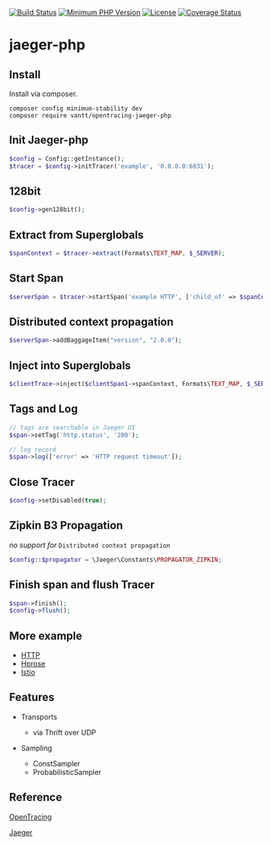 [![Build Status](https://travis-ci.com/jukylin/jaeger-php.svg?branch=master)](https://travis-ci.com/jukylin/jaeger-php)
[![Minimum PHP Version](https://img.shields.io/badge/php-%3E%3D%205.6-8892BF.svg)](https://php.net/)
[![License](https://img.shields.io/github/license/jukylin/jaeger-php.svg)](https://github.com/jukylin/jaeger-php/blob/master/LICENSE)
[![Coverage Status](https://coveralls.io/repos/github/jukylin/jaeger-php/badge.svg?branch=master)](https://coveralls.io/github/jukylin/jaeger-php?branch=master)

# jaeger-php

## Install

Install via composer.

```
composer config minimum-stability dev
composer require vantt/opentracing-jaeger-php
```

## Init Jaeger-php

```php
$config = Config::getInstance();
$tracer = $config->initTracer('example', '0.0.0.0:6831');
```

## 128bit

```php
$config->gen128bit();
```

## Extract from Superglobals

```php
$spanContext = $tracer->extract(Formats\TEXT_MAP, $_SERVER);
```

## Start Span

```php
$serverSpan = $tracer->startSpan('example HTTP', ['child_of' => $spanContext]);
```

## Distributed context propagation
```php
$serverSpan->addBaggageItem("version", "2.0.0");
```

## Inject into Superglobals

```php
$clientTrace->inject($clientSpan1->spanContext, Formats\TEXT_MAP, $_SERVER);
```

## Tags and Log

```php
// tags are searchable in Jaeger UI
$span->setTag('http.status', '200');

// log record
$span->log(['error' => 'HTTP request timeout']);
```

## Close Tracer

```php
$config->setDisabled(true);
```

## Zipkin B3 Propagation

*no support for* `Distributed context propagation`

```php
$config::$propagator = \Jaeger\Constants\PROPAGATOR_ZIPKIN;
```

## Finish span and flush Tracer

```php
$span->finish();
$config->flush();
```

## More example

- [HTTP](https://github.com/jukylin/jaeger-php/blob/master/example/HTTP.php)
- [Hprose](https://github.com/jukylin/blog/blob/master/Uber%E5%88%86%E5%B8%83%E5%BC%8F%E8%BF%BD%E8%B8%AA%E7%B3%BB%E7%BB%9FJaeger%E4%BD%BF%E7%94%A8%E4%BB%8B%E7%BB%8D%E5%92%8C%E6%A1%88%E4%BE%8B%E3%80%90PHP%20%20%20Hprose%20%20%20Go%E3%80%91.md#跨语言调用案例)
- [Istio](https://github.com/jukylin/jaeger-php/blob/master/example/README.md)

## Features

- Transports
    - via Thrift over UDP

- Sampling
    - ConstSampler
    - ProbabilisticSampler

## Reference

[OpenTracing](https://opentracing.io/)

[Jaeger](https://uber.github.io/jaeger/)
